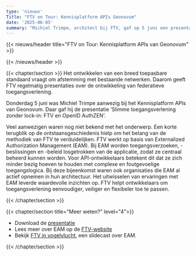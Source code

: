 ```yaml
---
type: 'nieuws'
Title: "FTV on Tour: Kennisplatform APIs Geonovum"
date: '2025-06-05'
summary: "Michiel Trimpe, architect bij FTV, gaf op 5 juni een presentatie bij het Kennisplatform APIs van Geonovum."
---
```


{{< nieuws/header title="FTV on Tour: Kennisplatform APIs van Geonovum" >}}
 
{{< /nieuws/header >}}

{{< chapter/section >}}
Het ontwikkelen van een breed toepasbare standaard vraagt om afstemming met bestaande netwerken. Daarom geeft FTV regelmatig presentaties over de ontwikkeling van federatieve toegangsverlening.

Donderdag 5 juni was Michiel Trimpe aanwezig bij het Kennisplatform APIs van Geonovum. Daar gaf hij de presentatie ‘Slimme toegangsverlening zonder lock-in: FTV en OpenID AuthZEN’. 

Veel aanwezigen waren nog niet bekend met het onderwerp. Een korte terugblik op de ontstaansgeschiedenis hielp om het belang van de methodiek van FTV te verduidelijken.
FTV werkt op basis van Externalized Authorization Management (EAM). 
Bij EAM worden toegangsverzoeken, -beslissingen en -beleid losgetrokken van de applicatie, zodat ze centraal beheerd kunnen worden.
Voor API-ontwikkelaars betekent dit dat ze zich minder bezig hoeven te houden met complexe en foutgevoelige toegangslogica. 
Bij deze bijeenkomst waren ook organisaties die EAM al actief opnemen in hun architectuur. Het uitwisselen van ervaringen met EAM leverde waardevolle inzichten op. 
FTV helpt ontwikkelaars om toegangsverlening eenvoudiger, veiliger en flexibeler toe te passen.

{{< /chapter/section >}}


{{< chapter/section title="Meer weten?" level="4">}}

- Download de [presentatie](https://view.officeapps.live.com/op/view.aspx?src=https%3A%2F%2Fvng-realisatie.github.io%2Fftv%2Fdocuments%2F20250605-slimme-toegangsverlening-met-authzen.pptx&wdOrigin=BROWSELINK)
- Lees meer over EAM op de [FTV-website](/ftv/methodiek/)
- Bekijk [FTV in vogelvlucht](/ftv/methodiek/), een slidecast over EAM.

{{< /chapter/section >}}
